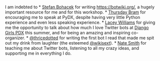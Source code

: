 I am indebted to 
* 
[Stefan Bohacek](https://twitter.com/fourtonfish) for writing https://botwiki.org/, a hugely important resource for me and for this workshop.
* 
[Thursday Bram](https://twitter.com/thursdayb) for encouraging me to speak at PyDX, despite having very little Python experience and even less speaking experience.
* 
[Lacey Williams](https://twitter.com/laceynwilliams) for giving me the opportunity to talk about how much I love Twitter bots at [Django Girls PDX](http://djangogirls.org/portland) this summer, and for being an amazing and inspiring co-organizer.
* 
[@thricedotted](https://twitter.com/thricedotted) for writing the first bot I read that made me spit out my drink from laughter (the esteemed [@wikisext](https://twitter.com/wikisext)).
* 
[Nate Smith](https://twitter.com/nate_smith) for teaching me about Twitter bots, listening to all my crazy ideas, and supporting me in everything I do.
